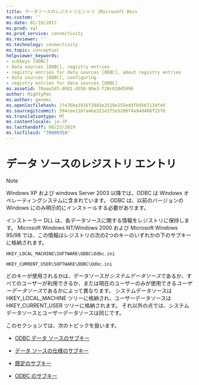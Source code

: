 ```yaml
---
title: データソースのレジストリエントリ |Microsoft Docs
ms.custom: ''
ms.date: 01/19/2017
ms.prod: sql
ms.prod_service: connectivity
ms.reviewer: ''
ms.technology: connectivity
ms.topic: conceptual
helpviewer_keywords:
- subkeys [ODBC]
- data sources [ODBC], registry entries
- registry entries for data sources [ODBC], about registry entries
- data sources [ODBC], configuring
- registry entries for data sources [ODBC]
ms.assetid: 78aaa3d3-d081-4550-80e3-720c910d5996
author: MightyPen
ms.author: genemi
ms.openlocfilehash: 1fe76ba3926f2883e2518e255eddf0d567134f4d
ms.sourcegitcommit: 594cee116fa4ee321e1f5e5206f4a94d408f1576
ms.translationtype: MT
ms.contentlocale: ja-JP
ms.lasthandoff: 08/23/2019
ms.locfileid: "70009354"
---
```

# <a name="registry-entries-for-data-sources"></a>データ ソースのレジストリ エントリ
> [!NOTE]  
>  Windows XP および windows Server 2003 以降では、ODBC は Windows オペレーティングシステムに含まれています。 ODBC は、以前のバージョンの Windows にのみ明示的にインストールする必要があります。  
  
 インストーラー DLL は、各データソースに関する情報をレジストリに保持します。 Microsoft Windows NT/Windows 2000 および Microsoft Windows 95/98 では、この情報はレジストリの次の2つのキーのいずれかの下のサブキーに格納されます。  

 ```console
 HKEY_LOCAL_MACHINE\SOFTWARE\ODBC\Odbc.ini  
 ```

 ```console
 HKEY_CURRENT_USER\SOFTWARE\ODBC\Odbc.ini
 ```

 どのキーが使用されるかは、データソースが*システムデータソース*であるか、すべてのユーザーが利用できるか、または現在のユーザーのみが使用できる*ユーザーデータソース*であるかによって異なります。 システムデータソースは HKEY_LOCAL_MACHINE ツリーに格納され、ユーザーデータソースは HKEY_CURRENT_USER ツリーに格納されます。 それ以外の点では、システムデータソースとユーザーデータソースは同じです。  
  
 このセクションでは、次のトピックを扱います。  
  
-   [ODBC データ ソースのサブキー](../../../odbc/reference/install/odbc-data-sources-subkey.md)  
  
-   [データ ソースの仕様のサブキー](../../../odbc/reference/install/data-source-specification-subkeys.md)  
  
-   [既定のサブキー](../../../odbc/reference/install/default-subkey.md)  
  
-   [ODBC のサブキー](../../../odbc/reference/install/odbc-subkey.md)
